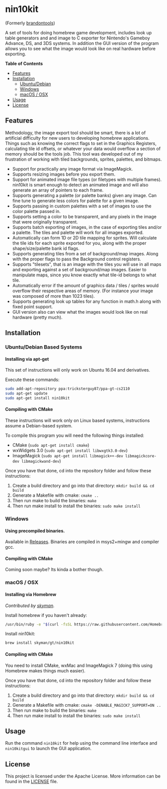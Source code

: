# nin10kit
(Formerly [brandontools](https://github.com/TricksterGuy/brandontools))

A set of tools for doing homebrew game development, includes look up table generators and and image to C exporter for Nintendo's Gameboy Advance, DS, and 3DS systems. In addition the GUI version of the program allows you to see what the image would look like on real hardware before exporting.

__Table of Contents__
* [Features](#features)
* [Installation](#installation)
  * [Ubuntu/Debian](#ubuntudebian-based-systems)
  * [Windows](#windows)
  * [macOS / OSX](#macos--osx)
* [Usage](#usage)
* [License](#license)

## Features

Methodology, the image export tool should be smart, there is a lot of artificial difficulty for new users to developing homebrew applications.  Things such as knowing the correct flags to set in the Graphics Registers, calculating tile id offsets, or whatever your data would overflow a section of memory should be the tools job.  This tool was developed out of my frustration of working with tiled backgrounds, sprites, palettes, and bitmaps.

* Support for practically any image format via ImageMagick.
* Supports resizing images before you export them.
* Support for animated image file types (or filetypes with multiple frames).  nin10kit is smart enough to detect an animated image and will also generate an array of pointers to each frame.
* Supports generating a palette (or palette banks) given any image. Can fine tune to generate less colors for palette for a given image.
* Supports passing in custom palettes with a set of images to use the color palette passed in.
* Supports setting a color to be transparent, and any pixels in the image that were originally transparent.
* Supports batch exporting of images, in the case of exporting tiles and/or a palette.  The tiles and palette will work for all images exported.
* Automatically can form 1D or 2D tile mapping for sprites.  Will calculate the tile ids for each sprite exported for you, along with the proper shape/size/palette bank id flags.
* Supports generating tiles from a set of background/map images. Along with the proper flags to pass the Background control registers.
* Supports "tilesets", that is an image with the tiles you will use in all maps and exporting against a set of background/map images. Easier to manipulate maps, since you know exactly what tile-id belongs to what tile.
* Automatically error if the amount of graphics data / tiles / sprites  would overflow their respective areas of memory. (For instance your image was composed of more than 1023 tiles).
* Supports generating look up tables for any function in math.h along with fixed point support.
* GUI version also can view what the images would look like on real hardware (pretty much).


## Installation
### Ubuntu/Debian Based Systems
#### Installing via apt-get

This set of instructions will only work on Ubuntu 16.04 and derivatives.

Execute these commands:
```bash
sudo add-apt-repository ppa:tricksterguy87/ppa-gt-cs2110
sudo apt-get update
sudo apt-get install nin10kit
```

#### Compiling with CMake

These instructions will work only on Linux based systems, instructions assume a Debian-based system.

To compile this program you will need the following things installed:
* CMake (`sudo apt-get install cmake`)
* wxWidgets 3.0 (`sudo apt-get install libwxgtk3.0-dev`)
* ImageMagick (`sudo apt-get install libmagick++-dev libmagickcore-dev libmagickwand-dev`)

Once you have that done, cd into the repository folder and follow these instructions:
1. Create a build directory and go into that directory: `mkdir build && cd build`
2. Generate a Makefile with cmake: `cmake ..`
3. Then run make to build the binaries: `make`
4. Then run make install to install the binaries: `sudo make install`

### Windows
#### Using precompiled binaries.
Available in [Releases](https://github.com/TricksterGuy/nin10kit/releases).  Binaries are compiled in msys2+mingw and compiler gcc.

#### Compiling with CMake
Coming soon maybe?  Its kinda a bother though.

### macOS / OSX
#### Installing via Homebrew
_Contributed by [skyman](https://github.com/skyman)._

Install homebrew if you haven't already:
```bash
/usr/bin/ruby -e "$(curl -fsSL https://raw.githubusercontent.com/Homebrew/install/master/install)"
```

Install nin10kit:
```bash
brew install skyman/gt/nin10kit
```

#### Compiling with CMake
You need to install CMake, wxMac and ImageMagick 7 (doing this using Homebrew makes things much easier).

Once you have that done, cd into the repository folder and follow these instructions:
1. Create a build directory and go into that directory: `mkdir build && cd build`
2. Generate a Makefile with cmake: `cmake -DENABLE_MAGICK7_SUPPORT=ON ..`
3. Then run make to build the binaries: `make`
4. Then run make install to install the binaries: `sudo make install`

## Usage
Run the command `nin10kit` for help using the command line interface and `nin10kitgui` to launch the GUI application.

## License
This project is licensed under the Apache License. More information can be found in the [LICENSE](LICENSE) file.
